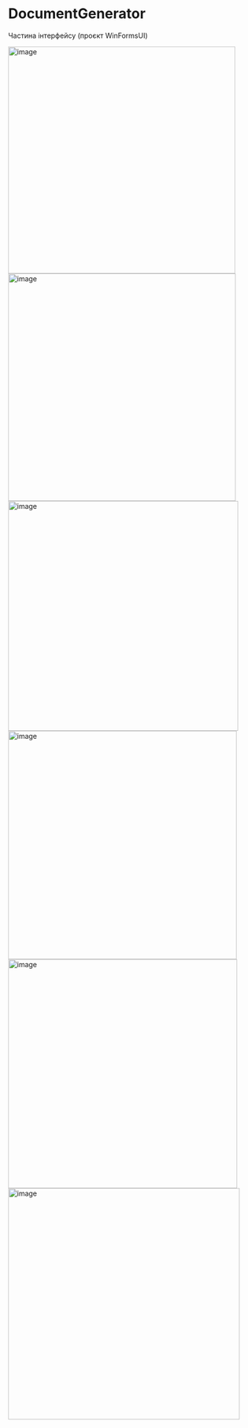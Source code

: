 # DocumentGenerator
Частина інтерфейсу (проєкт WinFormsUI)

<img width="461" alt="image" src="https://github.com/NikaBug/DocumentGenerator/assets/149799394/3a28f0df-aa81-41c9-a494-b8605bc5c44c">
<img width="462" alt="image" src="https://github.com/NikaBug/DocumentGenerator/assets/149799394/ec4f6caf-2738-47e3-887d-ae8e48465143">
<img width="467" alt="image" src="https://github.com/NikaBug/DocumentGenerator/assets/149799394/f7f95e90-2859-4ae0-86e2-f265f7241ca3">
<img width="464" alt="image" src="https://github.com/NikaBug/DocumentGenerator/assets/149799394/b287352b-5ad3-4a55-b2ed-9d0c8acad916">
<img width="465" alt="image" src="https://github.com/NikaBug/DocumentGenerator/assets/149799394/5f9125c3-d7d8-47de-9538-e7b1e826325f">
<img width="470" alt="image" src="https://github.com/NikaBug/DocumentGenerator/assets/149799394/8f5d3be5-6201-4d7a-a947-894c6f588b9f">












